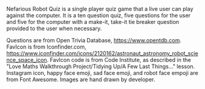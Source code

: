 Nefarious Robot Quiz is a single player quiz game that a live user can play against the computer. It is a ten question quiz, five questions for the user and five for the computer with a make-it, take-it tie breaker question provided to the user when necessary.

Questions are from Open Trivia Database, https://www.opentdb.com.
FavIcon is from Iconfinder.com, https://www.iconfinder.com/icons/2120162/astronaut_astronomy_robot_science_space_icon.
FavIcon code is from Code Institute, as described in the "Love Maths Walkthrough Project/Tidying Up/A Few Last Things..." lesson.
Instagram icon, happy face emoji, sad face emoji, and robot face empoji are from Font Awesome.
Images are hand drawn by developer.

